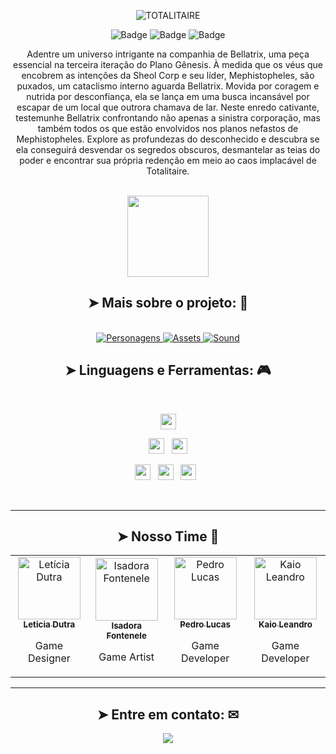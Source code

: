 <div align="center">
  
![TOTALITAIRE](https://github.com/CatBoxArtsCo/Totalitaire/assets/141590555/2e06d985-710a-4f62-9e2b-57d33b4ec732)
  
</div>

<div align="center">

![Badge](https://img.shields.io/badge/status-INPROGRESS-FFFFFF?style=for-the-badge&logo=) ![Badge](https://img.shields.io/badge/language-PTBR-FFFFFF?style=for-the-badge&logo=) ![Badge](https://img.shields.io/badge/game-PLATAFORMA-FFFFFF?style=for-the-badge&logo=)

Adentre um universo intrigante na companhia de Bellatrix, uma peça essencial na terceira iteração do Plano Gênesis. À medida que os véus que encobrem as intenções da Sheol Corp e seu líder, Mephistopheles, são puxados, um cataclismo interno aguarda Bellatrix. Movida por coragem e nutrida por desconfiança, ela se lança em uma busca incansável por escapar de um local que outrora chamava de lar.
Neste enredo cativante, testemunhe Bellatrix confrontando não apenas a sinistra corporação, mas também todos os que estão envolvidos nos planos nefastos de Mephistopheles. Explore as profundezas do desconhecido e descubra se ela conseguirá desvendar os segredos obscuros, desmantelar as teias do poder e encontrar sua própria redenção em meio ao caos implacável de Totalitaire.
</div>


<br>

<div align="center">
<img src="https://github.com/CatBoxArtsCo/Totalitaire/assets/141590555/85a2fa47-c0ad-4785-8749-4b60ab1fe39b" width="130px">
</div>

<h2 align="center">➤ Mais sobre o projeto: 📌</h2>

<br>
<div align="center">
<a href="https://github.com/CatBoxArtsCo/Totalitaire/tree/main/Game%20Design/Characters" target="blank">
      <img src="https://img.shields.io/badge/Os_personagens-6756BE?style=for-the-badge" alt="Personagens" />
</a>

<a href="https://github.com/CatBoxArtsCo/Totalitaire/tree/main/Game%20Design/Game%20Assets" target="blank">
      <img src="https://img.shields.io/badge/Nossos_sprites-6756BE?style=for-the-badge" alt="Assets" />
</a>

<a href="https://github.com/CatBoxArtsCo/Totalitaire/tree/main/Game%20Design/Sound%20Design" target="blank">
      <img src="https://img.shields.io/badge/Nossa_soundtrack-6756BE?style=for-the-badge" alt="Sound" />
</a>

<br>

</div>

<h2 align="center">➤ Linguagens e Ferramentas: 🎮</h2></b>
<br>

<p  align="center">

<img src="https://img.shields.io/badge/Made%20with-GameMaker_Studio_2-000000.svg?style=for-the-badge&logo=data%3Aimage%2Fpng%3Bbase64%2CiVBORw0KGgoAAAANSUhEUgAAAA4AAAAOCAMAAAAolt3jAAAAZlBMVEX%2F%2F%2F%2F%2F%2F%2F%2F%2F%2F%2F%2F%2F%2F%2F%2F%2F%2F%2F%2F%2F%2F%2F%2F%2F%2F%2F%2F%2F%2F%2F%2F%2F%2F%2F%2F%2F%2F%2F%2F%2F%2F%2F%2F%2F%2F%2F%2F%2F%2F%2F%2F%2F%2F%2F%2F%2F%2F%2F%2F%2F%2F%2F%2F%2F%2F%2F%2F%2F%2F%2F%2F%2F%2F%2F%2F%2F%2F%2F%2F%2F%2F%2F%2F%2F%2F%2F%2F%2F%2F%2F%2F%2F%2F%2F%2F%2F%2F%2F%2F%2F%2F%2F%2F%2F%2F%2F%2F%2F%2F%2F%2F%2F%2F%2F%2F%2F%2F%2F%2F%2F%2F%2F%2F%2F%2F%2F%2F%2F%2F%2F%2F%2F%2F%2F%2BrG8stAAAAIXRSTlMABg0OFBkfcn1%2Bf4CBgoOFhoeIiouWmNDa5ebp8PX2%2B%2F6o6Vq%2BAAAAY0lEQVR42k2OWQ6AIAwFn%2BIOioobrnD%2FS4o0EeanmQxNAdErRFTWtsFq6%2BiiZozz0CSnTjYBwo0RkF8DWDLf51Ni9K%2FYdq0Fy3KAfzk97M7goK1F%2F4rGH9Kk1OlboQtEDIrmC%2BU3CVxTr%2FRMAAAAAElFTkSuQmCC)](https://www.yoyogames.com/gamemaker" height="25"/>
  </p>
  
<p  align="center">

<img src="https://img.shields.io/badge/Notion-%23000000.svg?style=for-the-badge&logo=notion&logoColor=white" height="25"/>  
  &nbsp;
<img src="https://img.shields.io/static/v1?style=for-the-badge&message=ClickUp&color=7B68EE&logo=ClickUp&logoColor=FFFFFF&label=" height="25"/>
  </p>
  
  <p  align="center">

<img src="https://img.shields.io/badge/Visual%20Studio%20Code-0078d7.svg?style=for-the-badge&logo=visual-studio-code&logoColor=white" height="25"/>  
&nbsp;
<img src="https://img.shields.io/badge/git-%23F05033.svg?style=for-the-badge&logo=git&logoColor=white" height="25"/>
&nbsp;
<img src="https://img.shields.io/badge/github-%23121011.svg?style=for-the-badge&logo=github&logoColor=white" height="25">
  &nbsp;

 </p>
 
 



<br>

---

<h2 align="center">➤ Nosso Time 🎯</h2></b>

<div align="center">
<table>
  <tbody>
    <tr>
      <td align="center"><a href="https://github.com/leticiadutra22-23"><img src="https://avatars.githubusercontent.com/u/101335613?v=4" width="100px;" alt="Letícia Dutra"/><br /><sub><b>Leticia Dutra</b>
        </a>
        <p>Game Designer</p></sub></td>
      <td align="center"><a href="https://github.com/indigow95"><img src="https://avatars.githubusercontent.com/u/106782812?v=4" width="100px;" alt="Isadora Fontenele"/><br /><sub><b>Isadora Fontenele</b></a>
        <p>Game Artist</p></sub></td>
      <td align="center"><a href="https://github.com/PedroKeita"><img src="https://avatars.githubusercontent.com/u/82671771?v=4" width="100px;" alt="Pedro Lucas"/><br /><sub><b>Pedro Lucas</b></a>
        <p>Game Developer</p></sub></td>
      <td align="center"><a href="https://github.com/xxkaiozin"><img src="https://avatars.githubusercontent.com/u/112056208?v=4" width="100px;" alt="Kaio Leandro"/><br /><sub><b>Kaio Leandro</b></sub></a>
        <p>Game Developer</p></td>
    </tr>
  </tbody>
</table>
</div>

---

<h2 align="center"> ➤ Entre em contato: ✉ </h2>
<div align="center">


<a href = "mailto:cejjstudios@gmail.com"><img src="https://img.shields.io/badge/-Gmail-%23333?style=for-the-badge&logo=gmail&logoColor=white" target="_blank"></a>

  
</div>
